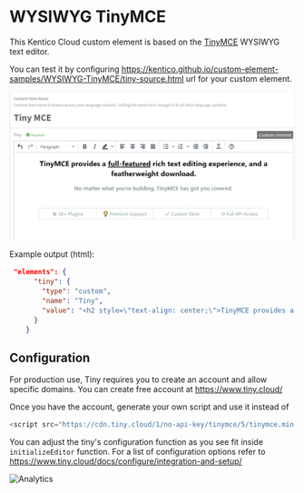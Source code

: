 # WYSIWYG TinyMCE

This Kentico Cloud custom element is based on the [TinyMCE](https://www.tiny.cloud/) WYSIWYG text editor.

You can test it by configuring https://kentico.github.io/custom-element-samples/WYSIWYG-TinyMCE/tiny-source.html url for your custom element.

![Tiny preview](tiny-preview.png)

Example output (html): 
```json
 "elements": {
      "tiny": {
        "type": "custom",
        "name": "Tiny",
        "value": "<h2 style=\"text-align: center;\">TinyMCE provides a <span style=\"text-decoration: underline;\">full-featured</span> rich text editing experience, and a featherweight download.</h2>\n<p style=\"text-align: center;\"><strong> <span style=\"font-size: 14pt;\"> <span style=\"color: #7e8c8d; font-weight: 600;\">No matter what you're building, TinyMCE has got you covered.</span> </span> </strong></p>\n<p style=\"text-align: center;\">&nbsp;</p>\n<table style=\"border-collapse: collapse; width: 85%; margin-left: auto; margin-right: auto; border: 0;\">\n<tbody>\n<tr>\n<td style=\"width: 25%; text-align: center; padding: 7px;\"><span style=\"color: #95a5a6;\">🛠 50+ Plugins</span></td>\n<td style=\"width: 25%; text-align: center; padding: 7px;\"><span style=\"color: #95a5a6;\">💡 Premium Support</span></td>\n<td style=\"width: 25%; text-align: center; padding: 7px;\"><span style=\"color: #95a5a6;\">🖍 Custom Skins</span></td>\n<td style=\"width: 25%; text-align: center; padding: 7px;\"><span style=\"color: #95a5a6;\">⚙ Full API Access</span></td>\n</tr>\n</tbody>\n</table>"
      }
    }
```

## Configuration

For production use, Tiny requires you to create an account and allow specific domains. You can create free account at https://www.tiny.cloud/

Once you have the account, generate your own script and use it instead of

```javascript
<script src="https://cdn.tiny.cloud/1/no-api-key/tinymce/5/tinymce.min.js" referrerpolicy="origin"></script>
```

You can adjust the tiny's configuration function as you see fit inside `initializeEditor` function. For a list of configuration options refer to https://www.tiny.cloud/docs/configure/integration-and-setup/

![Analytics](https://kentico-ga-beacon.azurewebsites.net/api/UA-69014260-4/Kentico/custom-element-samples/WYSIWYG-TinyMCE?pixel)
